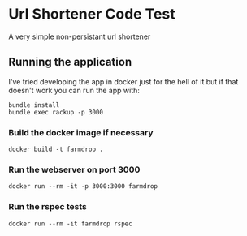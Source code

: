 # Url Shortener Code Test

A very simple non-persistant url shortener

## Running the application

I've tried developing the app in docker just for the hell of it but if that doesn't work you can run the app with:

    bundle install
    bundle exec rackup -p 3000

### Build the docker image if necessary

    docker build -t farmdrop .

### Run the webserver on port 3000

    docker run --rm -it -p 3000:3000 farmdrop

### Run the rspec tests

    docker run --rm -it farmdrop rspec
